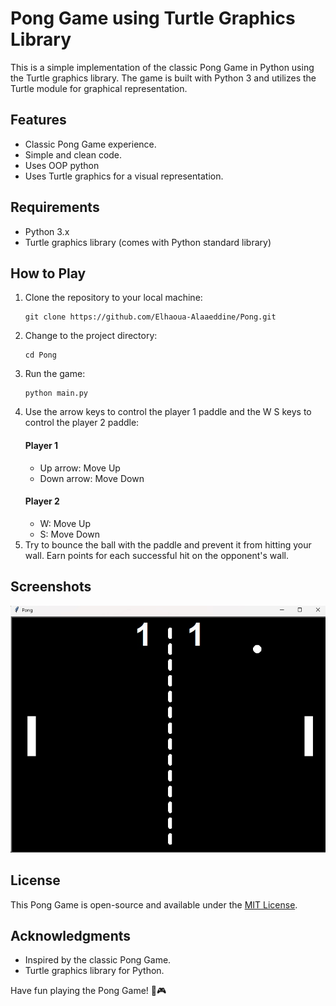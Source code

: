 <h1>Pong Game using Turtle Graphics Library</h1>

  <p>This is a simple implementation of the classic Pong Game in Python using the Turtle graphics library. The game is built with Python 3 and utilizes the Turtle module for graphical representation.</p>

  <h2>Features</h2>

  <ul>
        <li>Classic Pong Game experience.</li>
        <li>Simple and clean code.</li>
            <li>Uses OOP python</li>
        <li>Uses Turtle graphics for a visual representation.</li>
    </ul>

   <h2>Requirements</h2>

  <ul>
        <li>Python 3.x</li>
        <li>Turtle graphics library (comes with Python standard library)</li>
    </ul>

  <h2>How to Play</h2>

  <ol>
  <li>Clone the repository to your local machine:</li>
  <pre><code>git clone https://github.com/Elhaoua-Alaaeddine/Pong.git</code></pre>
  <li>Change to the project directory:</li>
  <pre><code>cd Pong</code></pre>
  <li>Run the game:</li>
  <pre><code>python main.py </code></pre>
  <li>Use the arrow keys to control the player 1 paddle and the W S keys to control the player 2 paddle:</li>
    <h4>Player 1</h4>
        <ul>
            <li>Up arrow: Move Up</li>
            <li>Down arrow: Move Down</li>
        </ul>
    <h4>Player 2</h4>
        <ul>
            <li>W: Move Up</li>
            <li>S: Move Down</li>
        </ul>

  <li>Try to bounce the ball with the paddle and prevent it from hitting your wall. Earn points for each successful hit on the opponent's wall.</li>
    </ol>

 <h2>Screenshots</h2>

   <img src="/screenshot.jpg">

   <h2>License</h2>

  <p>This Pong Game is open-source and available under the <a href="LICENSE">MIT License</a>.</p>

  <h2>Acknowledgments</h2>

   <ul>
        <li>Inspired by the classic Pong Game.</li>
        <li>Turtle graphics library for Python.</li>
    </ul>

   <p>Have fun playing the Pong Game! 🏓🎮</p>
